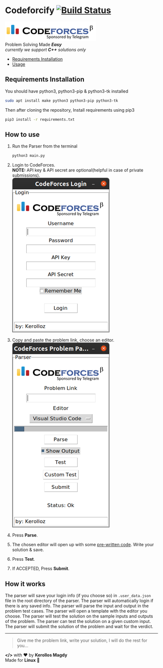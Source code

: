 # Codeforcify [![Build Status](https://travis-ci.com/kerolloz/codeforcify.svg?token=cvKSoAjxeU9ixCtWSxnx&branch=master)](https://travis-ci.com/kerolloz/codeforcify)

![codeforces](codeforces-logo.png)  
Problem Solving Made **_Easy_**  
_currently we support **C++** solutions only_

- [Requirements Installation](#requirements-installation)
- [Usage](#how-to-use)

## Requirements Installation

You should have python3, python3-pip & python3-tk installed

```bash
sudo apt install make python3 python3-pip python3-tk
```

Then after cloning the repository,
Install requirements using pip3

```bash
pip3 install -r requirements.txt
```

## How to use

1. Run the Parser from the terminal

   ```bash
   python3 main.py
   ```

1. Login to CodeForces.  
   **NOTE:** API key & API secret are optional(helpful in case of private submissions).  
   ![screenshot](screenshots/screen1.png)
1. Copy and paste the problem link, choose an editor.  
   ![screenshot](screenshots/screen2.png)
1. Press **Parse**.
1. The chosen editor will open up with some [pre-written code](/utils/template.cpp). Write your solution & save.
1. Press **Test**.
1. If ACCEPTED, Press **Submit**.

## How it works

The parser will save your login info (if you choose so) in `.user_data.json` file in the root directory of the parser.
The parser will automatically login if there is any saved info.
The parser will parse the input and output in the problem test cases.
The parser will open a template with the editor you choose.
The parser will test the solution on the sample inputs and outputs of the problem.
The parser can test the solution on a given custom input. 
The parser will submit the solution of the problem and wait for the verdict.

---

> Give me the problem link, write your solution, I will do the rest for you...

**</>** with :heart: by **Kerollos Magdy**  
Made for **Linux** :penguin:
